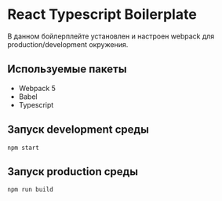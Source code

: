 # React Typescript Boilerplate

В данном бойлерплейте установлен и настроен webpack для production/development окружения.

## Используемые пакеты

- Webpack 5
- Babel
- Typescript

## Запуск development среды

`npm start`

## Запуск production среды

`npm run build`
